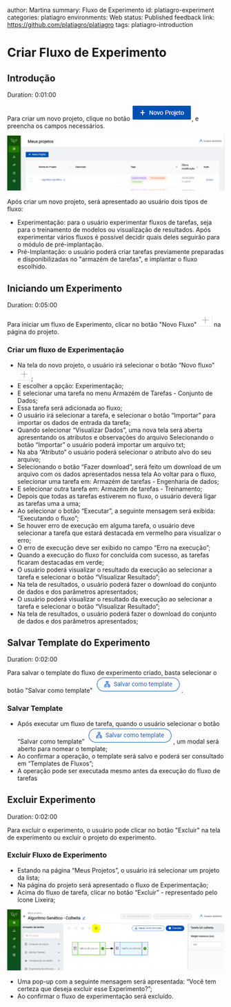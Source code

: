 author: Martina
summary: Fluxo de Experimento
id: platiagro-experiment
categories: platiagro
environments: Web
status: Published
feedback link: https://github.com/platiagro/platiagro
tags: platiagro-introduction

# Criar Fluxo de Experimento

## Introdução
Duration: 0:01:00

Para criar um novo projeto, clique no botão <img src="img/icone_novo_projeto.png" alt=" + Novo Projeto " />, e preencha os campos necessários.

![Página Tarefas](./img/novo_experimento.png)

Após criar um novo projeto, será apresentado ao usuário dois tipos de fluxo:

* Experimentação: para o usuário experimentar fluxos de tarefas, seja para o treinamento de modelos ou visualização de resultados. Após experimentar vários fluxos é possível decidir quais deles seguirão para o módulo de pré-implantação.
* Pré-Implantação: o usuário poderá criar tarefas previamente preparadas e disponibilizadas no "armazém de tarefas", e implantar o fluxo escolhido.



## Iniciando um Experimento
Duration: 0:05:00

Para iniciar um fluxo de Experimento, clicar no botão "Novo Fluxo" <img src="img/icone_novo_fluxo.png" alt=" Novo fluxo de experimento " /> na página do projeto.

### Criar um fluxo de Experimentação

* Na tela do novo projeto, o usuário irá selecionar o botão “Novo fluxo” <img src="img/icone_novo_fluxo.png" alt=" Novo fluxo de experimento " />;
* E escolher a opção: Experimentação;
* E selecionar uma tarefa no menu Armazém de Tarefas - Conjunto de Dados;
* Essa tarefa será adicionada ao fluxo;
* O usuário irá selecionar a tarefa, e selecionar o botão “Importar” para importar os dados de entrada da tarefa;
* Quando selecionar “Visualizar Dados”, uma nova tela será aberta apresentando os atributos e observações do arquivo
Selecionando o botão “Importar” o usuário poderá importar um arquivo txt;
* Na aba “Atributo” o usuário poderá selecionar o atributo alvo do seu arquivo;
* Selecionando o botão “Fazer download”, será feito um download de um arquivo com os dados apresentados nessa tela
Ao voltar para o fluxo, selecionar uma tarefa em: Armazém de tarefas - Engenharia de dados;
* E selecionar outra tarefa em: Armazém de tarefas - Treinamento;
* Depois que todas as tarefas estiverem no fluxo, o usuário deverá ligar  as tarefas uma a uma;
* Ao selecionar o botão “Executar”, a seguinte mensagem será exibida: “Executando o fluxo”;
* Se houver erro de execução em alguma tarefa, o usuário deve selecionar a tarefa que estará destacada em vermelho para visualizar o erro;
* O erro de execução deve ser exibido no campo “Erro na execução”;
* Quando a execução do fluxo for concluída com sucesso, as tarefas ficaram destacadas em verde;
* O usuário poderá visualizar o resultado da execução ao selecionar a tarefa e selecionar o botão “Visualizar Resultado”;
* Na tela de resultados, o usuário poderá fazer o download do conjunto de dados e dos parâmetros apresentados;
* O usuário poderá visualizar o resultado da execução ao selecionar a tarefa e selecionar o botão “Visualizar Resultado”;
* Na tela de resultados, o usuário poderá fazer o download do conjunto de dados e dos parâmetros apresentados;



## Salvar Template do Experimento
Duration: 0:02:00

Para salvar o template do fluxo de experimento criado, basta selecionar o botão "Salvar como template" <img src="img/icone_salvar_como_template.png" alt=" Salvar como template " />.

### Salvar Template

* Após executar um fluxo de tarefa, quando o usuário selecionar o botão “Salvar como template” <img src="img/icone_salvar_como_template.png" alt=" Salvar como template " />, um modal será aberto para nomear o template;
* Ao confirmar a operação, o template será salvo e poderá ser consultado em “Templates de Fluxos”;
* A operação pode ser executada mesmo antes da execução do fluxo de tarefas



## Excluir Experimento
Duration: 0:02:00

Para excluir o experimento, o usuário pode clicar no botão "Excluir" na tela de experimento ou excluir o projeto do experimento.

### Excluir Fluxo de Experimento

* Estando na página “Meus Projetos”, o usuário irá selecionar um projeto da lista;
* Na página do projeto será apresentado o fluxo de Experimentação;
* Acima do fluxo de tarefa, clicar no botão “Excluir” - representado pelo ícone Lixeira;

![Página Meus Projetos](./img/excluir.png)

* Uma pop-up com a seguinte mensagem será apresentada: “Você tem certeza que deseja excluir esse Experimento?”;
* Ao confirmar o fluxo de experimentação será excluído.
